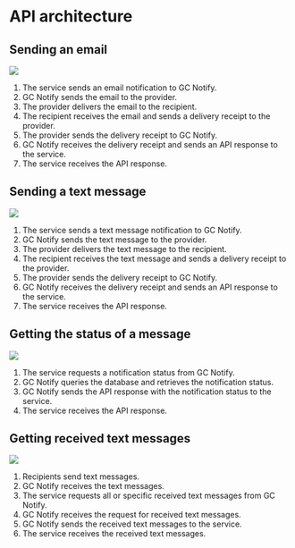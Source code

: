 # API architecture

## Sending an email

![](documentation/images/notify-architecture-email-2020.png)
1. The service sends an email notification to GC Notify.
1. GC Notify sends the email to the provider.
1. The provider delivers the email to the recipient.
1. The recipient receives the email and sends a delivery receipt to the provider.
1. The provider sends the delivery receipt to GC Notify.
1. GC Notify receives the delivery receipt and sends an API response to the service.
1. The service receives the API response.

## Sending a text message

![](documentation/images/notify-architecture-text-message-2020.png)
1. The service sends a text message notification to GC Notify.
1. GC Notify sends the text message to the provider.
1. The provider delivers the text message to the recipient.
1. The recipient receives the text message and sends a delivery receipt to the provider.
1. The provider sends the delivery receipt to GC Notify.
1. GC Notify receives the delivery receipt and sends an API response to the service.
1. The service receives the API response.

## Getting the status of a message

![](documentation/images/notify-architecture-get-status-2020.png)
1. The service requests a notification status from GC Notify.
1. GC Notify queries the database and retrieves the notification status.
1. GC Notify sends the API response with the notification status to the service.
1. The service receives the API response.

## Getting received text messages

![](documentation/images/notify-architecture-received-text-messages-2020.png)
1. Recipients send text messages.
1. GC Notify receives the text messages.
1. The service requests all or specific received text messages from GC Notify.
1. GC Notify receives the request for received text messages.
1. GC Notify sends the received text messages to the service.
1. The service receives the received text messages.
